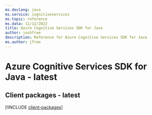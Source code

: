 ```yaml
---
ms.devlang: java
ms.service: cognitiveservices
ms.topic: reference
ms.data: 11/12/2022
title: Azure Cognitive Services SDK for Java
author: joshfree
description: Reference for Azure Cognitive Services SDK for Java
ms.author: jfree
---
```

# Azure Cognitive Services SDK for Java - latest

## Client packages - latest
[!INCLUDE [client-packages](cognitive-services-client-index.md)]